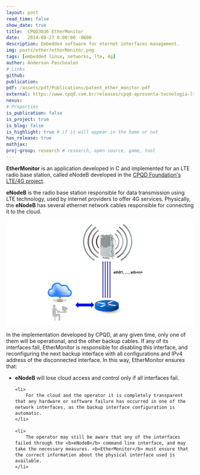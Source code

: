 ```yaml
---
layout: post
read_time: false
show_date: true
title:  CPQD3036 EtherMonitor
date:   2014-08-27 0:00:00 -0600
description: Embedded software for eternet interfaces management.
img: posts/ether/etherMonitor.png
tags: [embedded linux, networks, lte, 4g]
author: Anderson Paschoalon
# Links
github: 
publication: 
pdf: /assets/pdf/Publications/patent_ether_monitor.pdf
external: https://www.cpqd.com.br/releases/cpqd-apresenta-tecnologia-lte4g-na-faixa-de-700-mhz/
nexus: 
# Properties
is_publication: false
is_project: true
is_blog: false
is_highlight: true # if it will appear in the home or not
has_release: true
mathjax: 
proj-group: research # research, open-source, game, tool 
---
```

            
<p>
	<b>EtherMonitor</b> is an application developed in C and implemented for an LTE radio base station, called eNodeB developed in the <a target="_blank" href="https://www.cpqd.com.br/releases/cpqd-apresenta-tecnologia-lte4g-na-faixa-de-700-mhz/">CPQD Foundation's LTE/4G project</a>.
</p>

<p>
	<b>eNodeB</b> is the radio base station responsible for data transmission using LTE technology, used by internet providers to offer 4G services. Physically, the <b>eNodeB</b> has several ethernet network cables responsible for connecting it to the cloud.
</p>

<p align="center">
	<img src="./assets/img/posts/ether/etherMonitor.png"  title="Ethermonitor operation diagram.">
</p>

<p> 
	In the implementation developed by CPQD, at any given time, only one of them will be operational, and the other backup cables. If any of its interfaces fail, EtherMonitor is responsible for disabling this interface, and reconfiguring the next backup interface with all configurations and IPv4 address of the disconnected interface. In this way, EtherMonitor ensures that: 
</p>

<ul>
	<li>
		<b>eNodeB </b> will lose cloud access and control only if all interfaces fail.
	</li>

	<li>
		For the cloud and the operator it is completely transparent that any hardware or software failure has occurred in one of the network interfaces, as the backup interface configuration is automatic.
	</li>

	<li>
		The operator may still be aware that any of the interfaces failed through the <b>eNodeB</b> command line interface, and may take the necessary measures. <b>EtherMonitor</b> must ensure that the correct information about the physical interface used is available.
	</li>

</ul>


